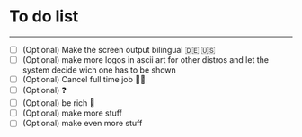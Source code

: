 # To do list
--------------------------------------------------------------------------------------------------
- [ ] \(Optional) Make the screen output bilingual 🇩🇪 🇺🇸
- [ ] \(Optional) make more logos in ascii art for other distros and let the system decide wich one has to be shown
- [ ] \(Optional) Cancel full time job 🏴‍☠️
- [ ] \(Optional) ❓
- [ ] \(Optional) be rich 🍾
- [ ] \(Optional) make more stuff
- [ ] \(Optional) make even more stuff
